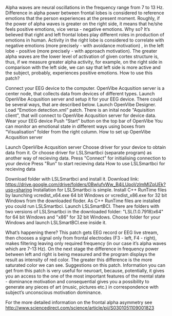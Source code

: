 Alpha waves are neural oscillations in the frequency range from 7 to 13 Hz. Difference in alpha power between frontal lobes is considered to reference emotions that the person experiences at the present moment. Roughly, if the power of alpha waves is greater on the right side, it means that he/she feels positive emotions, vice versa - negative emotions.
Why so? It’s believed that right and left frontal lobes play different roles in production of emotions in human. Activity in the right lobe is considered to correlate with negative emotions (more precisely - with avoidance motivation) , in the left lobe - positive (more precisely - with approach motivation). The greater alpha waves are the lower level of activation of given cortex structure is, thus, if we measure greater alpha activity, for example, on the right side in comparison with the left side, we can say that left side is more active and the subject, probably, experiences positive emotions.
How to use this patch?

Connect your EEG device to the computer.
OpenVibe Acqusition server is a center node, that collects data from devices of different types. Launch OpenVibe Acqusition server and setup it for your EEG device. There could be several ways, that are described below.
Launch OpenVibe Designer.
Load “Emotion detection.xml” patch.
There is an inital node "Aquisition client", that will connect to OpenVibe Acqusition server for device data.
Wear your EEG device
Push “Start” button on the top bar of OpenVibe
You can monitor an emotional state in different ways using boxes from “Visualisation” folder from the right column.
How to set up OpenVibe Acqusition server

Launch OpenVibe Acqusition server
Choose driver for your device to obtain data from it.
Or choose driver for LSLSmartbci (separate program) as another way of recieving data.
Press "Connect" for initialising connection to your device
Press "Run" to start recieving data
How to use LSLSmartbci for recieving data

Download folder with LSLSmartbci and install it. Download link: https://drive.google.com/drive/folders/0BwlufvWw_B4iLUpoVzlmMlZpUEk?usp=sharing
Installation for LSLSmartbci is simple. Install C++ RunTime files by launching vcredist_x64.exe 64 bit Windows or vcredist_x86.exe for 32 bit Windows from the downloaded floder. As C++ RunTime files are installed you could run LSLSmartbci.
Launch LSLSmartBCI. There are folders with two versions of LSLSmartbci in the downloaded folder: "LSL(1.0.7918)x64" for 64 bit Windows and "x86" for 32 bit Windows. Choose folder for your Windows and launch LSLSmartBCI.exe inside it.

What’s happening there?
This patch gets EEG record or EEG live stream, then chooses a signal only from frontal electrodes (F3 - left, F4 - right), makes filtering leaving only required frequency (in our case it’s alpha waves which are 7-13 Hz). On the next stage the difference in frequency power between left and right is being measured and the program displays the result as intensity of red color. The greater this difference is the more saturated color we can see.
Suggestions on this patch. Information you can get from this patch is very useful for neuroart, because, potentially, it gives you an access to the one of the most important features of the mental state - dominance motivation and consequential gives you a possibility to generate any pieces of art (music, pictures etc.) in correspondence with subject’s unconscious motivation dominance.


For the more detailed information on the frontal alpha asymmetry see http://www.sciencedirect.com/science/article/pii/S0301051109001823 

